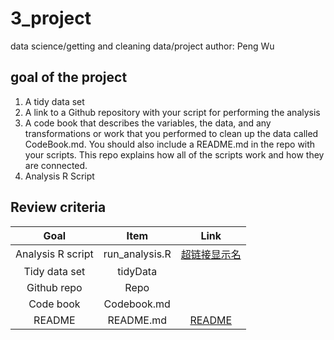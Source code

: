 # 3_project
data science/getting and cleaning data/project
author: Peng Wu

## goal of the project
1. A tidy data set
2. A link to a Github repository with your script for performing the analysis
3. A code book that describes the variables, the data, and any transformations or work that you performed to clean up the data called CodeBook.md. You should also include a README.md in the repo with your scripts. This repo explains how all of the scripts work and how they are connected.
4. Analysis R Script

## Review criteria
|Goal|Item|Link|
|:-:|:-:|:-:|
|Analysis R script|run_analysis.R|[超链接显示名](超链接地址 "超链接title")|
|Tidy data set|tidyData||
|Github repo|Repo||
|Code book|Codebook.md||
|README|README.md|[README](https://github.com/Pennyyyy98/3_project/blob/main/README.md)|
